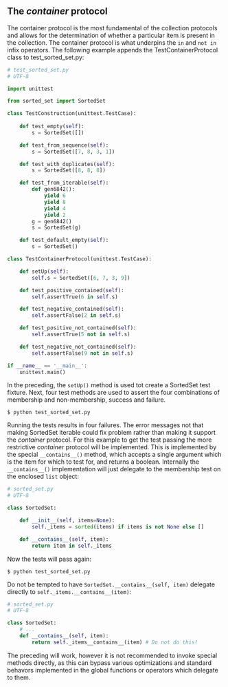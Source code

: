 ## The _container_ protocol

The container protocol is the most fundamental of the collection protocols and allows for the determination of whether a particular item is present in the collection.  The container protocol is what underpins the `in` and `not in` infix operators.  The following example appends the TestContainerProtocol class to test_sorted_set.py:

```py
# test_sorted_set.py
# UTF-8

import unittest

from sorted_set import SortedSet

class TestConstruction(unittest.TestCase):
    
    def test_empty(self):
        s = SortedSet([])

    def test_from_sequence(self):
        s = SortedSet([7, 8, 3, 1])

    def test_with_duplicates(self):
        s = SortedSet([8, 8, 8])

    def test_from_iterable(self):
        def gen6842():
            yield 6
            yield 8
            yield 4
            yield 2
        g = gen6842()
        s = SortedSet(g)

    def test_default_empty(self):
        s = SortedSet()
```
```py
class TestContainerProtocol(unittest.TestCase):

    def setUp(self):
        self.s = SortedSet([6, 7, 3, 9])

    def test_positive_contained(self):
        self.assertTrue(6 in self.s)

    def test_negative_contained(self):
        self.assertFalse(2 in self.s)

    def test_positive_not_contained(self):
        self.assertTrue(5 not in self.s)

    def test_negative_not_contained(self):
        self.assertFalse(9 not in self.s)

if __name__ == '__main__':
    unittest.main()
```
In the preceding, the `setUp()` method is used tot create a SortedSet test fixture.  Next, four test methods are used to assert the four combinations of membership and non-membership, success and failure.

```
$ python test_sorted_set.py
```

Running the tests results in four failures.  The error messages not that making SortedSet iterable could fix problem rather than making it support the _container_ protocol.  For this example to get the test passing the more restrictive _container_ protocol will be implemented.  This is implemented by the special `__contains__()` method, which accepts a single argument which is the item for which to test for, and returns a boolean.  Internally the `__contains__()` implementation will just delegate to the membership test on the enclosed `list` object:

```py
# sorted_set.py
# UTF-8

class SortedSet:

    def __init__(self, items=None):
        self._items = sorted(items) if items is not None else []
```
```py
    def __contains__(self, item):
        return item in self._items
```

Now the tests will pass again:

```
$ python test_sorted_set.py
```

Do not be tempted to have `SortedSet.__contains__(self, item)` delegate directly to `self._items.__contains__(item)`:

```py
# sorted_set.py
# UTF-8

class SortedSet:
    # ...
    def __contains__(self, item):
        return self._items__contains__(item) # Do not do this!
```
The preceding will work, however it is not recommended to invoke special methods directly, as this can bypass various optimizations and standard behavors implemented in the global functions or operators which delegate to them.